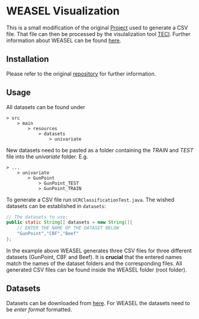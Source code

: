 # WEASEL Visualization

This is a small modification of the original [Project](https://github.com/patrickzib/SFA) used to generate a CSV file. That file can then be processed by the visulalization tool [TECI](https://github.com/nicolaischneider/TSC-Visualization). Further information about WEASEL can be found [here](https://github.com/patrickzib/SFA).

## Installation
Please refer to the original [repository](https://github.com/patrickzib/SFA) for further information.

## Usage
All datasets can be found under
```
> src
    > main
        > resources
            > datasets
                > univariate
````
New datasets need to be pasted as a folder containing the *TRAIN* and *TEST* file into the *univariate* folder. E.g.
```
> ...
    > univariate
        > GunPoint
            > GunPoint_TEST
            > GunPoint_TRAIN
````

To generate a CSV file run `UCRClassificationTest.java`. The wished datasets can be established in `datasets`:
```Java
// The datasets to use:
public static String[] datasets = new String[]{
    // ENTER THE NAME OF THE DATASET BELOW
    "GunPoint","CBF","Beef"
};
```
In the example above WEASEL generates three CSV files for three different datasets (GunPoint, CBF and Beef). It is **crucial** that the entered names match the names of the dataset folders and the corresponding files. All generated CSV files can be found inside the WEASEL folder (root folder).

## Datasets
Datasets can be downloaded from [here](http://www.timeseriesclassification.com/dataset.php). For WEASEL the datasets need to be *enter format* formatted.
